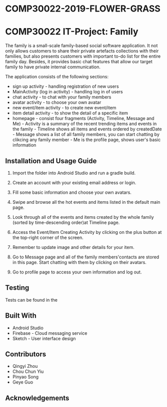 # COMP30022-2019-FLOWER-GRASS


# COMP30022 IT-Project: Family

The family is a small-scale family-based social software application.
It not only allows customers to share their private artefacts collections with their families, but also presents customers with important to-do list for the entire family day. Besides, it provides basic chat features that allow our target family to have private internal communication.


The application consists of the following sections:

- sign up activity - handling registration of new users
- MainActivity (log in activity) - handling log in of users
- chat activity - to chat with your family members
- avatar activity - to choose your own avatar
- new event/item activity - to create new event/item
- item detail activity - to show the detail of a specific item
- homepage - consist four fragments (Activity, Timeline, Message and Me)
           - Activity is a summary of the recent trending items and events in the family
           - Timeline shows all items and events ordered by createdDate
           - Message shows a list of all family members, you can start chatting by clikcing any family member
           - Me is the profile page, shows user's basic information



## Installation and Usage Guide

1. Import the folder into Android Studio and run a gradle build.

2. Create an account with your existing email address or login.
3. Fill some basic information and choose your own avatars.

4. Swipe and browse all the hot events and items listed in the default main page.

5. Look through all of the events and items created by the whole family (sorted by time-descending order)at Timeline page.

6. Access the Event/Item Creating Activity by clicking on the plus button at the top-right corner of the screen.
7. Remember to update image and other details for your item.

8. Go to Message page and all of the family members'contacts are stored in this page. Start chatting with them by clicking on their avatars.

9. Go to profile page to access your own information and log out.


## Testing
Tests can be found in the 


## Built With
- Android Studio
- Firebase - Cloud messaging service
- Sketch - User interface design

## Contributors

- Qingyi Zhou
- Chou Chun Yiu
- Pinyao Song
- Geye Guo

## Acknowledgements
